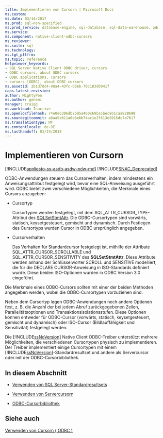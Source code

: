 ```yaml
---
title: Implementieren von Cursorn | Microsoft Docs
ms.custom: 
ms.date: 03/14/2017
ms.prod: sql-non-specified
ms.prod_service: database-engine, sql-database, sql-data-warehouse, pdw
ms.service: 
ms.component: native-client-odbc-cursors
ms.reviewer: 
ms.suite: sql
ms.technology: 
ms.tgt_pltfrm: 
ms.topic: reference
helpviewer_keywords:
- SQL Server Native Client ODBC driver, cursors
- ODBC cursors, about ODBC cursors
- ODBC applications, cursors
- cursors [ODBC], about ODBC cursors
ms.assetid: 2b1d7dd4-08a4-43fc-b3eb-70c183d0941f
caps.latest.revision: 
author: MightyPen
ms.author: genemi
manager: craigg
ms.workload: Inactive
ms.openlocfilehash: 74e0e6396db2bd5a460c69ba5bec8b1caa828698
ms.sourcegitcommit: a0aa5e611a0e6ebb74ac1e2f613e8916dc7a7617
ms.translationtype: MT
ms.contentlocale: de-DE
ms.lasthandoff: 01/24/2018
---
```

# <a name="how-cursors-are-implemented"></a>Implementieren von Cursorn
[!INCLUDE[appliesto-ss-asdb-asdw-pdw-md](../../../includes/appliesto-ss-asdb-asdw-pdw-md.md)]
[!INCLUDE[SNAC_Deprecated](../../../includes/snac-deprecated.md)]

  ODBC-Anwendungen steuern das Cursorverhalten, indem mindestens ein Anweisungsattribut festgelegt wird, bevor eine SQL-Anweisung ausgeführt wird. ODBC bietet zwei verschiedene Möglichkeiten, die Merkmale eines Cursors anzugeben:  
  
-   Cursortyp  
  
     Cursortypen werden festgelegt, mit dem SQL_ATTR_CURSOR_TYPE-Attribut des [SQLSetStmtAttr](../../../relational-databases/native-client-odbc-api/sqlsetstmtattr.md). Die ODBC-Cursortypen sind vorwärts, statisch, keysetgesteuert, gemischt und dynamisch. Durch Festlegen des Cursortyps wurden Cursor in ODBC ursprünglich angegeben.  
  
-   Cursorverhalten  
  
     Das Verhalten für Standardcursor festgelegt ist, mithilfe der Attribute SQL_ATTR_CURSOR_SCROLLABLE und SQL_ATTR_CURSOR_SENSITIVITY des **SQLSetStmtAttr**. Diese Attribute werden anhand der Schlüsselwörter SCROLL und SENSITIVE modelliert, die für die DECLARE CURSOR-Anweisung in ISO-Standards definiert wurde. Diese beiden ISO-Optionen wurden in ODBC Version 3.0 eingeführt.  
  
 Die Merkmale eines ODBC-Cursors sollten mit einer der beiden Methoden angegeben werden, wobei die ODBC-Cursortypen vorzuziehen sind.  
  
 Neben dem Cursortyp legen ODBC-Anwendungen noch andere Optionen fest, z. B. die Anzahl der bei jedem Abruf zurückgegebenen Zeilen, Parallelitätsoptionen und Transaktionsisolationsstufen. Diese Optionen können entweder für ODBC-Cursor (vorwärts, statisch, keysetgesteuert, gemischt und dynamisch) oder ISO-Cursor (Bildlauffähigkeit und Sensitivität) festgelegt werden.  
  
 Die [!INCLUDE[ssNoVersion](../../../includes/ssnoversion-md.md)] Native Client ODBC-Treiber unterstützt mehrere Möglichkeiten, die verschiedenen Cursortypen physisch zu implementieren. Der Treiber implementiert einige Cursortypen mit einem [!INCLUDE[ssNoVersion](../../../includes/ssnoversion-md.md)]-Standardresultset und andere als Servercursor oder mit der ODBC-Cursorbibliothek.  
  
## <a name="in-this-section"></a>In diesem Abschnitt  
  
-   [Verwenden von SQL Server-Standardresultsets](../../../relational-databases/native-client-odbc-cursors/implementation/using-sql-server-default-result-sets.md)  
  
-   [Verwenden von Servercursorn](../../../relational-databases/native-client-odbc-cursors/implementation/using-server-cursors.md)  
  
-   [ODBC-Cursorbibliothek](../../../relational-databases/native-client-odbc-cursors/implementation/odbc-cursor-library.md)  
  
## <a name="see-also"></a>Siehe auch  
 [Verwenden von Cursorn &#40; ODBC &#41;](../../../relational-databases/native-client-odbc-cursors/using-cursors-odbc.md)  
  
  
